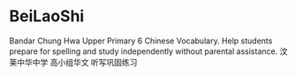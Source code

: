 # BeiLaoShi
Bandar Chung Hwa Upper Primary 6 Chinese Vocabulary. Help students prepare for spelling and study independently without parental assistance.
汶莱中华中学 高小组华文 听写巩固练习
